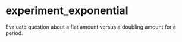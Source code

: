 # experiment_exponential
Evaluate question about a flat amount versus a doubling amount for a period.
